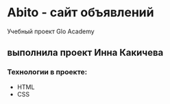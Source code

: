 # Abito - сайт объявлений
Учебный проект Glo Academy

## выполнила проект Инна Какичева

### Технологии в проекте:
- HTML
- CSS
